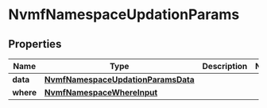 

# NvmfNamespaceUpdationParams


## Properties

Name | Type | Description | Notes
------------ | ------------- | ------------- | -------------
**data** | [**NvmfNamespaceUpdationParamsData**](NvmfNamespaceUpdationParamsData.md) |  | 
**where** | [**NvmfNamespaceWhereInput**](NvmfNamespaceWhereInput.md) |  | 



